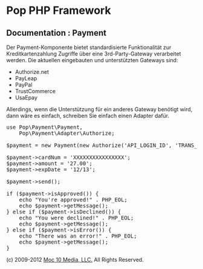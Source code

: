 Pop PHP Framework
=================

Documentation : Payment
-----------------------

Der Payment-Komponente bietet standardisierte Funktionalität zur Kreditkartenzahlung Zugriffe über eine 3rd-Party-Gateway verarbeitet werden. Die aktuellen eingebauten und unterstützten Gateways sind:

* Authorize.net
* PayLeap
* PayPal
* TrustCommerce
* UsaEpay

Allerdings, wenn die Unterstützung für ein anderes Gateway benötigt wird, dann wäre es einfach, schreiben Sie einfach einen Adapter dafür.

<pre>
use Pop\Payment\Payment,
    Pop\Payment\Adapter\Authorize;

$payment = new Payment(new Authorize('API_LOGIN_ID', 'TRANS_KEY', Payment::TEST));

$payment->cardNum = 'XXXXXXXXXXXXXXXX';
$payment->amount = '27.00';
$payment->expDate = '12/13';

$payment->send();

if ($payment->isApproved()) {
    echo "You're approved!" . PHP_EOL;
    echo $payment->getMessage();
} else if ($payment->isDeclined()) {
    echo "You were declined!" . PHP_EOL;
    echo $payment->getMessage();
} else if ($payment->isError()) {
    echo "There was an error!" . PHP_EOL;
    echo $payment->getMessage();
}
</pre>

(c) 2009-2012 [Moc 10 Media, LLC.](http://www.moc10media.com) All Rights Reserved.

